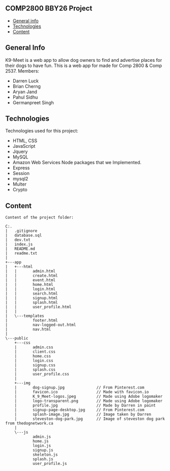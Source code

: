 ## COMP2800 BBY26 Project ##

* [General info](#general-info)
* [Technologies](#technologies)
* [Content](#content)

## General Info
K9-Meet is a web app to allow dog owners to find and advertise places for their dogs to have fun.
This is a web app for made for Comp 2800 & Comp 2537.
Members:
* Darren Luck 
* Brian Cherng
* Aryan Jand
* Pahul Sidhu
* Germanpreet Singh

## Technologies
Technologies used for this project:
* HTML, CSS
* JavaScript
* Jquery
* MySQL
* Amazon Web Services
Node packages that we Implemented.
* Express
* Session
* mysql2
* Multer
* Crypto

## Content
```
Content of the project folder:

C:.
|   .gitignore
|   database.sql
|   dev.txt
|   index.js
|   README.md
|   readme.txt
|   
+---app
|   +---html
|   |       admin.html
|   |       create.html
|   |       event.html
|   |       home.html
|   |       login.html
|   |       search.html
|   |       signup.html
|   |       splash.html
|   |       user_profile.html
|   |       
|   \---templates
|           footer.html
|           nav-logged-out.html
|           nav.html
|                     
\---public
    +---css
    |       admin.css
    |       client.css
    |       home.css
    |       login.css
    |       signup.css
    |       splash.css
    |       user_profile.css
    |       
    +---img
    |       dog-signup.jpg              // From Pinterest.com
    |       favicon.ico                 // Made with favicon.io
    |       K_9_Meet-logos.jpeg         // Made using Adobe logomaker
    |       logo-transparent.png        // Made using Adobe logomaker
    |       profile.jpg                 // Made by Darren in paint
    |       signup-page-desktop.jpg     // From Pinterest.com
    |       splash-image.jpg            // Image taken by Darren
    |       steveston-dog-park.jpg      // Image of steveston dog park from thedognetwork.ca
    |       
    \---js
            admin.js
            home.js
            login.js
            signup.js
            skeleton.js
            splash.js
            user_profile.js
            
```